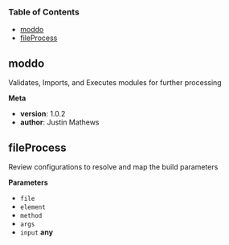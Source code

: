 <!-- Generated by documentation.js. Update this documentation by updating the source code. -->

### Table of Contents

-   [moddo][1]
-   [fileProcess][2]

## moddo

Validates, Imports, and Executes modules for further processing

**Meta**

-   **version**: 1.0.2
-   **author**: Justin Mathews

## fileProcess

Review configurations to resolve and map the build parameters

**Parameters**

-   `file`  
-   `element`  
-   `method`  
-   `args`  
-   `input` **any** 

[1]: #moddo

[2]: #fileprocess
